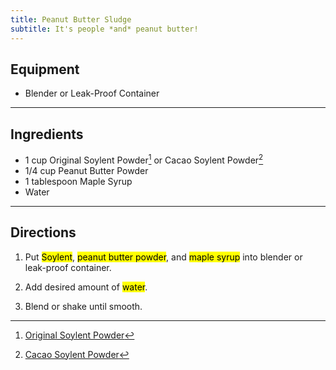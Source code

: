 ```yaml
---
title: Peanut Butter Sludge
subtitle: It's people *and* peanut butter!
---
```


## Equipment
- Blender or Leak-Proof Container

---

## Ingredients
- 1 cup Original Soylent Powder[^1] or Cacao Soylent Powder[^2]
- 1/4 cup Peanut Butter Powder
- 1 tablespoon Maple Syrup
- Water

---

## Directions
1. Put <mark>Soylent</mark>, <mark>peanut butter powder</mark>, and <mark>maple syrup</mark> into blender or leak-proof container.

2. Add desired amount of <mark>water</mark>.

3. Blend or shake until smooth.

[^1]: [Original Soylent Powder](https://soylent.com/products/powder-original)
[^2]: [Cacao Soylent Powder](https://soylent.com/products/powder-cacao)
